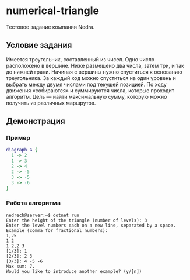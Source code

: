﻿# numerical-triangle
Тестовое задание компании Nedra.
## Условие задания
Имеется треугольник, составленный из чисел. Одно число расположено в вершине. 
Ниже размещено два числа, затем три, и так до нижней грани. Начиная с вершины нужно 
спуститься к основанию треугольника. За каждый ход можно спуститься на один уровень и 
выбрать между двумя числами под текущей позицией. По ходу движения «собираются» и 
суммируются числа, которые проходит алгоритм. Цель — найти максимальную сумму, 
которую можно получить из различных маршрутов.
## Демонстрация
### Пример
```dot
diagraph G {
  1 -> 2
  1 -> 3
  2 -> 4
  2 -> -5
  3 -> -5
  3 -> -6
}
```
### Работа алгоритма
```console
nedrech@server:~$ dotnet run
Enter the height of the triangle (number of levels): 3
Enter the level numbers each on a new line, separated by a space.
Example (comma for fractional numbers):
1,25
1 2
1 2,2 3
[1/3]: 1
[2/3]: 2 3
[3/3]: 4 -5 -6
Max sum: 7.
Would you like to introduce another example? (y/[n])
```